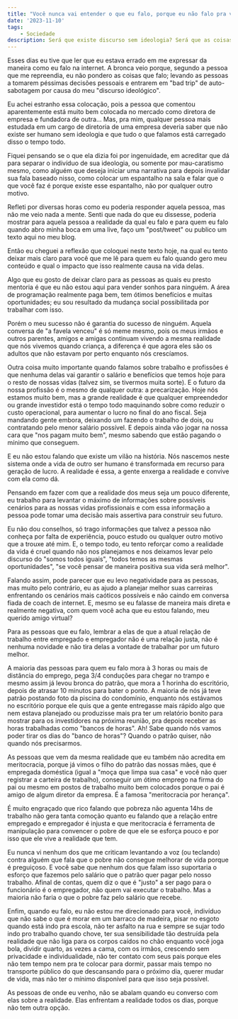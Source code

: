 ```yaml
---
title: "Você nunca vai entender o que eu falo, porque eu não falo pra você"
date: '2023-11-10'
tags:
    - Sociedade
description: Será que existe discurso sem ideologia? Será que as coisas que eu falo fazem as pessoas se auto-sabotarem? Será que as coisas que eu falo estão levando as pessoas para uma "bad trip"? Um texto reflexivo sobre as minhas falas em redes sociais, conselhos profissionais e outras formas de espalhar o que eu penso.
---
```


Esses dias eu tive que ler que eu estava errado em me expressar da maneira como eu falo na internet. A bronca veio porque, segundo a pessoa que me repreendia, eu não pondero as coisas que falo; levando as pessoas a tomarem péssimas decisões pessoais e entrarem em "bad trip" de auto-sabotagem por causa do meu "discurso ideológico".

Eu achei estranho essa colocação, pois a pessoa que comentou aparentemente está muito bem colocada no mercado como diretora de empresa e fundadora de outra… Mas, pra mim, qualquer pessoa mais estudada em um cargo de diretoria de uma empresa deveria saber que não existe ser humano sem ideologia e que tudo o que falamos está carregado disso o tempo todo.

Fiquei pensando se o que ela dizia foi por ingenuidade, em acreditar que dá para separar o indivíduo de sua ideologia, ou somente por mau-caratismo mesmo, como alguém que deseja iniciar uma narrativa para depois invalidar sua fala baseado nisso, como colocar um espantalho na sala e falar que o que você faz é porque existe esse espantalho, não por qualquer outro motivo.

Refleti por diversas horas como eu poderia responder aquela pessoa, mas não me veio nada a mente. Senti que nada do que eu dissesse, poderia mostrar para aquela pessoa a realidade da qual eu falo e para quem eu falo quando abro minha boca em uma live, faço um "post/tweet" ou publico um texto aqui no meu blog.

Então eu cheguei a reflexão que coloquei neste texto hoje, na qual eu tento deixar mais claro para você que me lê para quem eu falo quando gero meu conteúdo e qual o impacto que isso realmente causa na vida delas.

Algo que eu gosto de deixar claro para as pessoas as quais eu presto mentoria é que eu não estou aqui para vender sonhos para ninguém. A área de programação realmente paga bem, tem ótimos benefícios e muitas oportunidades; eu sou resultado da mudança social possibilitada por trabalhar com isso. 

Porém o meu sucesso não é garantia do sucesso de ninguém. Aquela conversa de "a favela venceu" é só meme mesmo, pois os meus irmãos e outros parentes, amigos e amigas continuam vivendo a mesma realidade que nós vivemos quando criança, a diferença é que agora eles são os adultos que não estavam por perto enquanto nós crescíamos. 

Outra coisa muito importante quando falamos sobre trabalho e profissões é que nenhuma delas vai garantir o salário e benefícios que temos hoje para o resto de nossas vidas (talvez sim, se tivermos muita sorte). E o futuro da nossa profissão é o mesmo de qualquer outra: a precarização. Hoje nós estamos muito bem, mas a grande realidade é que qualquer empreendedor ou grande investidor está o tempo todo maquinando sobre como reduzir o custo operacional, para aumentar o lucro no final do ano fiscal. Seja mandando gente embora, deixando um fazendo o trabalho de dois, ou contratando pelo menor salário possível. E depois ainda vão jogar na nossa cara que "nos pagam muito bem", mesmo sabendo que estão pagando o mínimo que conseguem.

E eu não estou falando que existe um vilão na história. Nós nascemos neste sistema onde a vida de outro ser humano é transformada em recurso para geração de lucro. A realidade é essa, a gente enxerga a realidade e convive com ela como dá.

Pensando em fazer com que a realidade dos meus seja um pouco diferente, eu trabalho para levantar o máximo de informações sobre possíveis cenários para as nossas vidas profissionais e com essa informação a pessoa pode tomar uma decisão mais assertiva para construir seu futuro.

Eu não dou conselhos, só trago informações que talvez a pessoa não conheça por falta de experiência, pouco estudo ou qualquer outro motivo que a trouxe até mim. E, o tempo todo, eu tento reforçar como a realidade da vida é cruel quando não nos planejamos e nos deixamos levar pelo discurso do "somos todos iguais", "todos temos as mesmas oportunidades", "se você pensar de maneira positiva sua vida será melhor".

Falando assim, pode parecer que eu levo negatividade para as pessoas, mas muito pelo contrário, eu as ajudo a planejar melhor suas carreiras enfrentando os cenários mais caóticos possíveis e não caindo em conversa fiada de coach de internet. E, mesmo se eu falasse de maneira mais direta e realmente negativa, com quem você acha que eu estou falando, meu querido amigo virtual?

Para as pessoas que eu falo, lembrar a elas de que a atual relação de trabalho entre empregado e empregador não é uma relação justa, não é nenhuma novidade e não tira delas a vontade de trabalhar por um futuro melhor.

A maioria das pessoas para quem eu falo mora à 3 horas ou mais de distância do emprego, pega 3/4 conduções para chegar no trampo e mesmo assim já levou bronca do patrão, que mora a 1 horinha do escritório, depois de atrasar 10 minutos para bater o ponto. A maioria de nós já teve patrão postando foto da piscina do condomínio, enquanto nós estávamos no escritório porque ele quis que a gente entregasse mais rápido algo que nem estava planejado ou produzisse mais pra ter um relatório bonito para mostrar para os investidores na próxima reunião, pra depois receber as horas trabalhadas como "bancos de horas". Ah! Sabe quando nós vamos poder tirar os dias do "banco de horas"? Quando o patrão quiser, não quando nós precisarmos.

As pessoas que vem da mesma realidade que eu também não acredita em meritocracia, porque já vimos o filho do patrão das nossas mães, que é empregada doméstica (igual a "moça que limpa sua casa" e você não quer registrar a carteira de trabalho), conseguir um ótimo emprego na firma do pai ou mesmo em postos de trabalho muito bem colocados porque o pai é amigo de algum diretor da empresa. É a famosa "meritocracia por herança".

É muito engraçado que rico falando que pobreza não aguenta 14hs de trabalho não gera tanta comoção quanto eu falando que a relação entre empregado e empregador é injusta e que meritocracia é ferramenta de manipulação para convencer o pobre de que ele se esforça pouco e por isso que ele vive a realidade que tem. 

Eu nunca vi nenhum dos que me criticam levantando a voz (ou teclando) contra alguém que fala que o pobre não consegue melhorar de vida porque é preguiçoso. E você sabe que nenhum dos que falam isso suportaria o esforço que fazemos pelo salário que o patrão quer pagar pelo nosso trabalho. Afinal de contas, quem diz o que é "justo" a ser pago para o funcionário é o empregador, não quem vai executar o trabalho. Mas a maioria não faria o que o pobre faz pelo salário que recebe.

Enfim, quando eu falo, eu não estou me direcionado para você, indivíduo que não sabe o que é morar em um barraco de madeira, pisar no esgoto quando está indo pra escola, não ter asfalto na rua e sempre se sujar todo indo pro trabalho quando chove, ter sua sensibilidade tão destruída pela realidade que não liga para os corpos caídos no chão enquanto você joga bola, dividir quarto, as vezes a cama, com os irmãos, crescendo sem privacidade e individualidade, não ter contato com seus pais porque eles não tem tempo nem pra te colocar para dormir, passar mais tempo no transporte público do que descansando para o próximo dia, querer mudar de vida, mas não ter o mínimo disponível para que isso seja possível.

As pessoas de onde eu venho, não se abalam quando eu converso com elas sobre a realidade. Elas enfrentam a realidade todos os dias, porque não tem outra opção.
